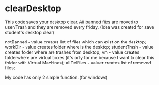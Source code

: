 # clearDesktop
This code saves your desktop clear. All banned files are moved to user/Trash and they are removed every friday. (Idea was created for save student's desktop clear)

notBanned    - value creates list of files which can exist on the desktop;
workDir      - value creates folder where is the desktop;
studentTrash - value creates folder where are trashes from desktop;
vm           - value creates folderwhere are virtual boxes (it's only for me because I want to clear this folder with Virtual Machines);
allDelFiles  - valuer creates list of removed files;

My code has only 2 simple function.
(for windows)
